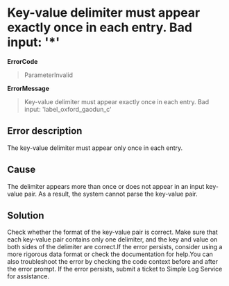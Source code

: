 # Key-value delimiter must appear exactly once in each entry. Bad input: '\*'

**ErrorCode**

> ParameterInvalid

**ErrorMessage**

> Key-value delimiter must appear exactly once in each entry. Bad input: 'label_oxford_gaodun_c'

## Error description

The key-value delimiter must appear only once in each entry.

## Cause

The delimiter appears more than once or does not appear in an input key-value pair. As a result, the system cannot parse the key-value pair.

## Solution

Check whether the format of the key-value pair is correct. Make sure that each key-value pair contains only one delimiter, and the key and value on both sides of the delimiter are correct.If the error persists, consider using a more rigorous data format or check the documentation for help.You can also troubleshoot the error by checking the code context before and after the error prompt. If the error persists, submit a ticket to Simple Log Service for assistance.
